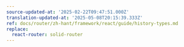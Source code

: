 ```yaml
---
source-updated-at: '2025-02-22T09:47:51.000Z'
translation-updated-at: '2025-05-08T20:15:39.333Z'
ref: docs/router/zh-hant/framework/react/guide/history-types.md
replace:
  react-router: solid-router
---
```

